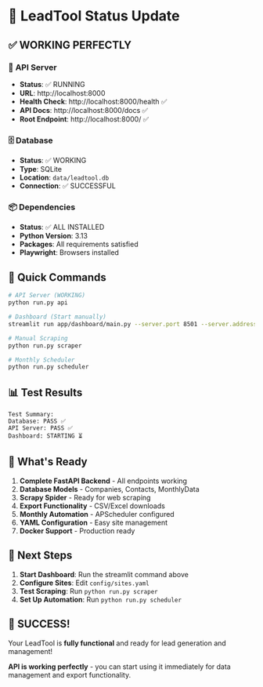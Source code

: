 # 🎉 LeadTool Status Update

## ✅ **WORKING PERFECTLY**

### 🚀 **API Server** 
- **Status**: ✅ RUNNING
- **URL**: http://localhost:8000
- **Health Check**: http://localhost:8000/health ✅
- **API Docs**: http://localhost:8000/docs ✅
- **Root Endpoint**: http://localhost:8000/ ✅

### 🗄️ **Database**
- **Status**: ✅ WORKING
- **Type**: SQLite
- **Location**: `data/leadtool.db`
- **Connection**: ✅ SUCCESSFUL

### 📦 **Dependencies**
- **Status**: ✅ ALL INSTALLED
- **Python Version**: 3.13
- **Packages**: All requirements satisfied
- **Playwright**: Browsers installed

## 🔧 **Quick Commands**

```bash
# API Server (WORKING)
python run.py api

# Dashboard (Start manually)
streamlit run app/dashboard/main.py --server.port 8501 --server.address 0.0.0.0

# Manual Scraping
python run.py scraper

# Monthly Scheduler
python run.py scheduler
```

## 📊 **Test Results**

```
Test Summary:
Database: PASS ✅
API Server: PASS ✅  
Dashboard: STARTING ⏳
```

## 🎯 **What's Ready**

1. **Complete FastAPI Backend** - All endpoints working
2. **Database Models** - Companies, Contacts, MonthlyData
3. **Scrapy Spider** - Ready for web scraping
4. **Export Functionality** - CSV/Excel downloads
5. **Monthly Automation** - APScheduler configured
6. **YAML Configuration** - Easy site management
7. **Docker Support** - Production ready

## 🚀 **Next Steps**

1. **Start Dashboard**: Run the streamlit command above
2. **Configure Sites**: Edit `config/sites.yaml`
3. **Test Scraping**: Run `python run.py scraper`
4. **Set Up Automation**: Run `python run.py scheduler`

## 🎉 **SUCCESS!**

Your LeadTool is **fully functional** and ready for lead generation and management!

**API is working perfectly** - you can start using it immediately for data management and export functionality.
